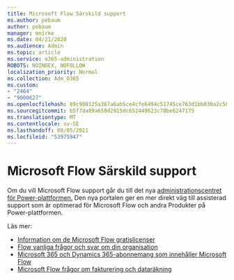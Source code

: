 ```yaml
---
title: Microsoft Flow Särskild support
ms.author: pebaum
author: pebaum
manager: mnirke
ms.date: 04/21/2020
ms.audience: Admin
ms.topic: article
ms.service: o365-administration
ROBOTS: NOINDEX, NOFOLLOW
localization_priority: Normal
ms.collection: Adm_O365
ms.custom:
- "2464"
- "9000627"
ms.openlocfilehash: 89c900125a367a6ab5ce4cfe6494c51745ce763d1bb030a2c589a906525f21de
ms.sourcegitcommit: b5f7da89a650d2915dc652449623c78be6247175
ms.translationtype: MT
ms.contentlocale: sv-SE
ms.lasthandoff: 08/05/2021
ms.locfileid: "53975947"
---
```

# <a name="microsoft-flow-specialized-support"></a>Microsoft Flow Särskild support

Om du vill Microsoft Flow support går du till det nya [administrationscentret för Power-plattformen.](https://aka.ms/flowadminsupport) Den nya portalen ger en mer direkt väg till assisterad support som är optimerad för Microsoft Flow och andra Produkter på Power-plattformen.

Läs mer:
- [Information om de Microsoft Flow gratislicenser](https://go.microsoft.com/fwlink/?linkid=2095610)
- [Flow vanliga frågor och svar om din organisation](https://go.microsoft.com/fwlink/?linkid=2072608)
- [Microsoft 365 och Dynamics 365-abonnemang som innehåller Microsoft Flow](https://go.microsoft.com/fwlink/?linkid=2072406)
- [Microsoft Flow frågor om fakturering och dataräkning](https://go.microsoft.com/fwlink/?linkid=2072612)